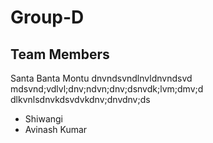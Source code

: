 # Group-D
## Team Members
  Santa
  Banta
  Montu
  dnvndsvndlnvldnvndsvd
  mdsvnd;vdlvl;dnv;ndvn;dnv;dsnvdk;lvm;dmv;d
  dlkvnlsdnvkdsvdvkdnv;dnvdnv;ds
  
- Shiwangi
- Avinash Kumar
